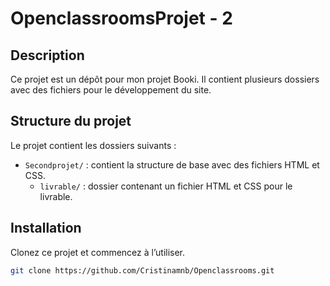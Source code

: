 # OpenclassroomsProjet - 2

## Description

Ce projet est un dépôt pour mon projet Booki. Il contient plusieurs dossiers avec des fichiers pour le développement du site.

## Structure du projet

Le projet contient les dossiers suivants :
- `Secondprojet/` : contient la structure de base avec des fichiers HTML et CSS.
    - `livrable/` : dossier contenant un fichier HTML et CSS pour le livrable.

## Installation

Clonez ce projet et commencez à l’utiliser.

```bash
git clone https://github.com/Cristinamnb/Openclassrooms.git